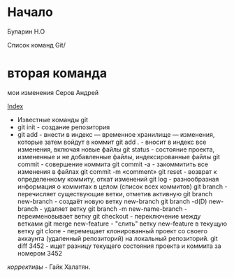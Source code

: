 

# Начало
Буларин Н.О

Список команд Git/

# вторая команда

мои изменения Серов Андрей

[Index](index.html)

* Известные команды git
* git init - создание репозитория
* git add - внести в индекс — временное хранилище — изменения, которые затем войдут в коммит
git add . - вносит в индекс все изменения, включая новые файлы
git status - состояние проекта, измененные и не добавленные файлы, индексированные файлы
git commit - совершение коммита
git commit -a - закоммитить все изменения в файлах
git commit -m «comment»
git reset - возврат к определенному коммиту, откат изменений
git log - разнообразная информация о коммитах в целом (список всех коммитов)
git branch - перечисляет существующие ветки, отметив активную
git branch new-branch - cоздаёт новую ветку new-branch
git branch -d(D) new-branch - удаляет ветку
git branch -m new-name-branch - переименовывает ветку
git checkout - переключение между ветками
git merge new-feature - "слить" ветку new-feature в текущую ветку
git clone - перемещает клонированный проект со своего аккаунта (удаленный репозиторий) на локальный репозиторий.
git diff 3452 - ищет разницу текущего состояния проекта и коммита за номером 3452


*коррективы* - Гайк Халатян.